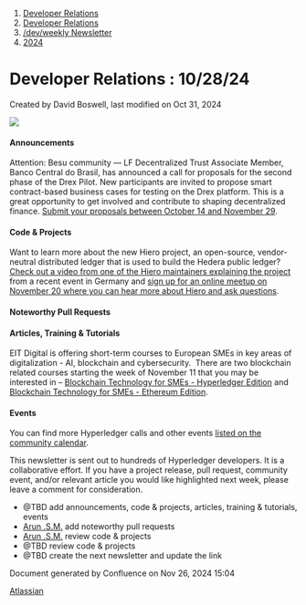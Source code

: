 1. [Developer Relations](index.html)
2. [Developer Relations](Developer-Relations_17170434.html)
3. [/dev/weekly Newsletter](17170445.html)
4. [2024](2024_17172152.html)

# Developer Relations : 10/28/24

Created by David Boswell, last modified on Oct 31, 2024

![](attachments/17170434/17171308.png?height=169)

#### Announcements

Attention: Besu community — LF Decentralized Trust Associate Member, Banco Central do Brasil, has announced a call for proposals for the second phase of the Drex Pilot. New participants are invited to propose smart contract-based business cases for testing on the Drex platform. This is a great opportunity to get involved and contribute to shaping decentralized finance. [Submit your proposals between October 14 and November 29](https://www.bcb.gov.br/detalhenoticia/20359/nota).

#### Code &amp; Projects

Want to learn more about the new Hiero project, an open-source, vendor-neutral distributed ledger that is used to build the Hedera public ledger? [Check out a video from one of the Hiero maintainers explaining the project](https://www.youtube.com/live/GdmDkBMJFps) from a recent event in Germany and [sign up for an online meetup on November 20 where you can hear more about Hiero and ask questions](https://www.meetup.com/lfdt-sf/events/304187483/).

#### Noteworthy Pull Requests

#### Articles, Training &amp; Tutorials

EIT Digital is offering short-term courses to European SMEs in key areas of digitalization - AI, blockchain and cybersecurity.  There are two blockchain related courses starting the week of November 11 that you may be interested in – [Blockchain Technology for SMEs - Hyperledger Edition](https://professionalschool.eitdigital.eu/sme4dd-courses/blockchain-technology-for-smes-hyperledger-edition) and [Blockchain Technology for SMEs - Ethereum Edition](https://professionalschool.eitdigital.eu/sme4dd-courses/blockchain-technology-for-smes-ethereum-edition).

#### Events

You can find more Hyperledger calls and other events [listed on the community calendar](https://wiki.hyperledger.org/display/HYP/Calendar+of+Public+Meetings).

This newsletter is sent out to hundreds of Hyperledger developers. It is a collaborative effort. If you have a project release, pull request, community event, and/or relevant article you would like highlighted next week, please leave a comment for consideration.

- @TBD add announcements, code &amp; projects, articles, training &amp; tutorials, events
- [Arun .S.M.](https://lf-hyperledger.atlassian.net/wiki/people/621a0e5097d313006ba7386a?ref=confluence) add noteworthy pull requests
- [Arun .S.M.](https://lf-hyperledger.atlassian.net/wiki/people/621a0e5097d313006ba7386a?ref=confluence) review code &amp; projects
- @TBD review code &amp; projects
- @TBD create the next newsletter and update the link

Document generated by Confluence on Nov 26, 2024 15:04

[Atlassian](http://www.atlassian.com/)
